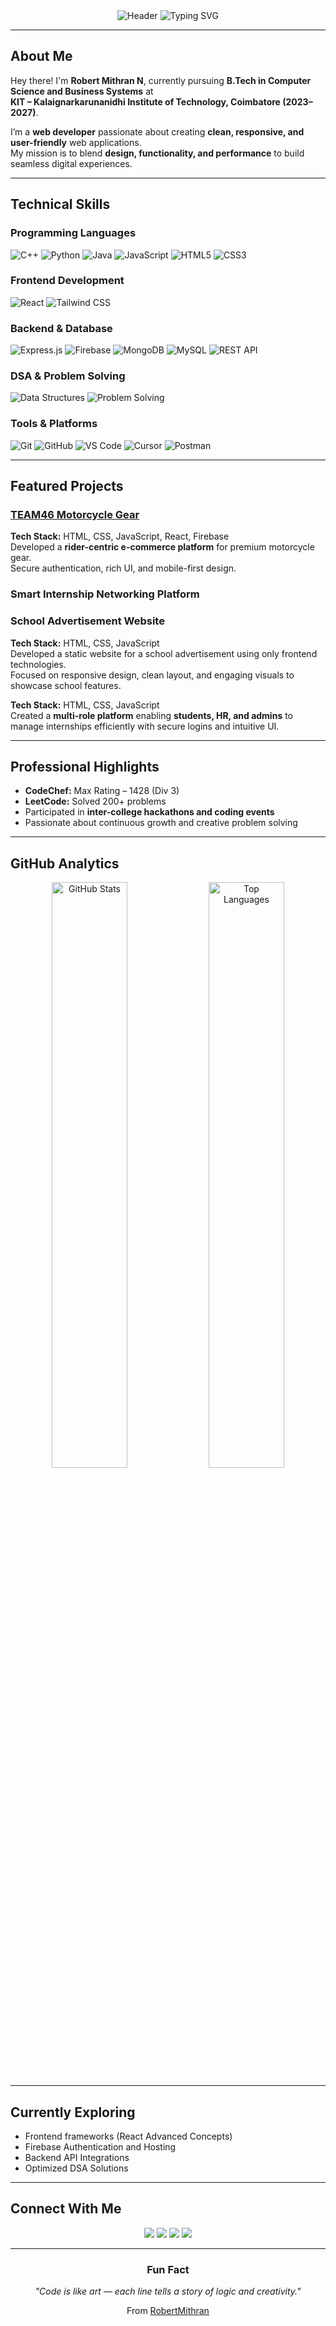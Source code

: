 
<div align="center">

<img src="https://capsule-render.vercel.app/api?type=rounded&height=200&color=112240&text=ROBERT%20MITHRAN%20N&textBg=false&animation=twinkling&fontColor=3b82f6&fontAlign=50&rotate=0" alt="Header" />

<img src="https://readme-typing-svg.herokuapp.com?font=Fira+Code&size=22&duration=2500&pause=800&color=3B82F6&center=true&vCenter=true&width=650&lines=Creative+and+Curious+Developer;Turning+Ideas+into+Interactive+Experiences;Learning+and+Building+Every+Day;DSA+Problem+Solver" alt="Typing SVG" />

</div>

---

## About Me

Hey there! I'm **Robert Mithran N**, currently pursuing **B.Tech in Computer Science and Business Systems** at  
**KIT – Kalaignarkarunanidhi Institute of Technology, Coimbatore (2023–2027)**.

I’m a **web developer** passionate about creating **clean, responsive, and user-friendly** web applications.  
My mission is to blend **design, functionality, and performance** to build seamless digital experiences.

---

## Technical Skills  

### Programming Languages  
![C++](https://img.shields.io/badge/C++-00599C?style=for-the-badge&logo=cplusplus&logoColor=white)
![Python](https://img.shields.io/badge/Python-3776AB?style=for-the-badge&logo=python&logoColor=white)
![Java](https://img.shields.io/badge/Java-007396?style=for-the-badge&logo=openjdk&logoColor=white)
![JavaScript](https://img.shields.io/badge/JavaScript-F7DF1E?style=for-the-badge&logo=javascript&logoColor=black)
![HTML5](https://img.shields.io/badge/HTML5-E34F26?style=for-the-badge&logo=html5&logoColor=white)
![CSS3](https://img.shields.io/badge/CSS3-1572B6?style=for-the-badge&logo=css3&logoColor=white)

### Frontend Development  
![React](https://img.shields.io/badge/React-20232A?style=for-the-badge&logo=react&logoColor=61DAFB)
![Tailwind CSS](https://img.shields.io/badge/TailwindCSS-38B2AC?style=for-the-badge&logo=tailwind-css&logoColor=white)

### Backend & Database  
![Express.js](https://img.shields.io/badge/Express.js-404D59?style=for-the-badge)
![Firebase](https://img.shields.io/badge/Firebase-FFCA28?style=for-the-badge&logo=firebase&logoColor=black)
![MongoDB](https://img.shields.io/badge/MongoDB-4EA94B?style=for-the-badge&logo=mongodb&logoColor=white)
![MySQL](https://img.shields.io/badge/MySQL-005C84?style=for-the-badge&logo=mysql&logoColor=white)
![REST API](https://img.shields.io/badge/REST-02569B?style=for-the-badge&logo=rest&logoColor=white)

### DSA & Problem Solving  
![Data Structures](https://img.shields.io/badge/Data%20Structures-000000?style=for-the-badge&logo=buffer&logoColor=white)
![Problem Solving](https://img.shields.io/badge/Problem%20Solving-1E40AF?style=for-the-badge&logo=leetcode&logoColor=white)

### Tools & Platforms  
![Git](https://img.shields.io/badge/Git-F05032?style=for-the-badge&logo=git&logoColor=white)
![GitHub](https://img.shields.io/badge/GitHub-181717?style=for-the-badge&logo=github&logoColor=white)
![VS Code](https://img.shields.io/badge/VS%20Code-0078D4?style=for-the-badge&logo=visual-studio-code&logoColor=white)
![Cursor](https://img.shields.io/badge/Cursor-000000?style=for-the-badge&logo=cursor&logoColor=white)
![Postman](https://img.shields.io/badge/Postman-FF6C37?style=for-the-badge&logo=postman&logoColor=white)

---


## Featured Projects

### [TEAM46 Motorcycle Gear](https://github.com/RobertMithran/BikeGear/blob/main/index.html)
**Tech Stack:** HTML, CSS, JavaScript, React, Firebase  
Developed a **rider-centric e-commerce platform** for premium motorcycle gear.  
Secure authentication, rich UI, and mobile-first design.

### Smart Internship Networking Platform

### School Advertisement Website
**Tech Stack:** HTML, CSS, JavaScript  
Developed a static website for a school advertisement using only frontend technologies.  
Focused on responsive design, clean layout, and engaging visuals to showcase school features.
  
**Tech Stack:** HTML, CSS, JavaScript  
Created a **multi-role platform** enabling **students, HR, and admins** to manage internships efficiently with secure logins and intuitive UI.

---

## Professional Highlights

- **CodeChef:** Max Rating – 1428 (Div 3)  
- **LeetCode:** Solved 200+ problems  
- Participated in **inter-college hackathons and coding events**  
- Passionate about continuous growth and creative problem solving  

---

## GitHub Analytics  

<div align="center">

<img width="49%" src="https://github-readme-stats.vercel.app/api?username=RobertMithran&show_icons=true&theme=radical&hide_border=true&count_private=true" alt="GitHub Stats" />
<img width="49%" src="https://github-readme-stats.vercel.app/api/top-langs/?username=RobertMithran&layout=compact&theme=radical&hide_border=true" alt="Top Languages" />

</div>

---

## Currently Exploring  
- Frontend frameworks (React Advanced Concepts)  
- Firebase Authentication and Hosting  
- Backend API Integrations  
- Optimized DSA Solutions  

---

## Connect With Me  

<p align="center">
  <a href="https://github.com/RobertMithran"><img src="https://img.shields.io/badge/GitHub-0F172A?style=for-the-badge&logo=github&logoColor=white"/></a>
  <a href="http://www.linkedin.com/in/robert-mithran-44a2522a6"><img src="https://img.shields.io/badge/LinkedIn-2563EB?style=for-the-badge&logo=linkedin&logoColor=white"/></a>
  <a href="mailto:robertmithran470@gmail.com"><img src="https://img.shields.io/badge/Email-DC2626?style=for-the-badge&logo=gmail&logoColor=white"/></a>
  <a href="https://codolio.com/profile/myth_x_46"><img src="https://img.shields.io/badge/Codolio-0891B2?style=for-the-badge&logo=codeforces&logoColor=white"/></a>
</p>

---

<div align="center">

### Fun Fact  
*"Code is like art — each line tells a story of logic and creativity."*  

From [RobertMithran](https://github.com/RobertMithran)

</div>
